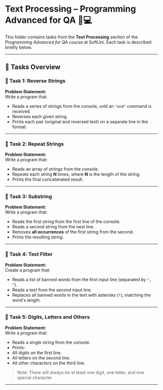 # Text Processing – Programming Advanced for QA 🧑💻

This folder contains tasks from the **Text Processing** section of the _Programming Advanced for QA_ course at SoftUni. Each task is described briefly below.

---

## 🔧 Tasks Overview

### 📝 Task 1: Reverse Strings

**Problem Statement:**  
Write a program that:
- Reads a series of strings from the console, until an `"end"` command is received.
- Reverses each given string.
- Prints each pair (original and reversed text) on a separate line in the format:  

---

### 📝 Task 2: Repeat Strings

**Problem Statement:**  
Write a program that:
- Reads an array of strings from the console.
- Repeats each string **N** times, where **N** is the length of the string.
- Prints the final concatenated result.

---

### 📝 Task 3: Substring

**Problem Statement:**  
Write a program that:
- Reads the first string from the first line of the console.
- Reads a second string from the next line.
- Removes **all occurrences** of the first string from the second.
- Prints the resulting string.

---

### 📝 Task 4: Text Filter

**Problem Statement:**  
Create a program that:
- Reads a list of banned words from the first input line (separated by `", "`).
- Reads a text from the second input line.
- Replaces all banned words in the text with asterisks (`*`), matching the word's length.

---

### 📝 Task 5: Digits, Letters and Others

**Problem Statement:**  
Write a program that:
- Reads a single string from the console.
- Prints:
- All digits on the first line.
- All letters on the second line.
- All other characters on the third line.

> Note: There will always be at least one digit, one letter, and one special character.

---
